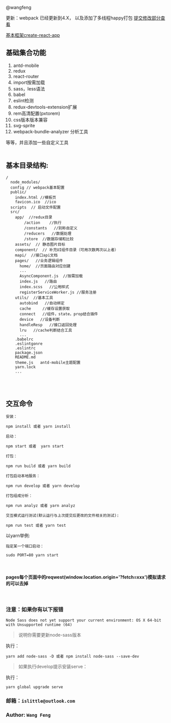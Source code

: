 
@wangfeng

更新：webpack 已经更新到4.X， 以及添加了多线程happy打包 [提交修改部分查看]()

[基本框架create-react-app](https://github.com/facebookincubator/create-react-app)

## 基础集合功能
1. antd-mobile
2. redux
3. react-router
4. import按需加载
5. sass，less语法
6. babel
7. eslint检测
8. redux-devtools-extension扩展
9. rem高清配置(pxtorem)
10. css版本版本兼容
11. svg-sprite
12. webpack-bundle-analyzer 分析工具

 等等，并且添加一些自定义工具
<br>
<br>

## 基本目录结构:

```
/
  node_modules/
  config // webpack基本配置
  public/
    index.html //模板页
    favicon.ico  //ico
  scripts  // 启动文件配置
  src/
    app/  //redux目录
        /action    //执行
        /constants   //别称自定义
        /reducers   //数据处理
        /store  //数据存储和比较
    assets/  // 静态图片目标
    component/  // 补充UI组件目录（可用次数两次以上者）
    mapi/  //接口api文档
    pages/   //业务逻辑组件
      home/  //页面路由对应创建
      ...
      AsyncComponent.js  //按需加载
      index.js   //路由
      index.scss   //公用样式
      registerServiceWorker.js //服务注册
    utils/  //基本工具
      autobind   //自动绑定
      cache     //缓存设置获取
      connect   //组件，state，prop结合插件
      device   //设备判断
      handleResp   //接口返回处理
      lru   //cache判断结合工具
      ...
    .babelrc
    .eslintgonre
    .eslintrc   
    package.json
    README.md
    theme.js   antd-mobile主题配置
    yarn.lock
    ...
```
<br>
<br>

## 交互命令

`安装：`
```
npm install 或者 yarn install
```

`启动：`
```
npm start 或者  yarn start
```

`打包：`
```
npm run build 或者 yarn build
```

`打包启动本地服务：`
```
npm run develop 或者 yarn develop
```

`打包组成分析：`
```
npm run analyz 或者 yarn analyz
```

`交互模式运行测试(默认运行与上次提交后更改的文件相关的测试): `
```
npm run test 或者 yarn test
```

以yarn举例:

`指定某一个端口启动：`
```
sudo PORT=80 yarn start 
```

<br>

#### pages每个页面中的reqwest(window.location.origin+'?fetch=xxx')模拟请求的可以去掉

<br>

### 注意：如果你有以下报错
```
Node Sass does not yet support your current environment: OS X 64-bit with Unsupported runtime (64)
```
> 说明你需要更新node-sass版本

执行：

```
yarn add node-sass -D 或者 npm install node-sass --save-dev
```

>如果执行develop提示安装serve：

执行：

```
yarn global upgrade serve
```

### 邮箱：`islittle@outlook.com`

### Author: `Wang Feng`


